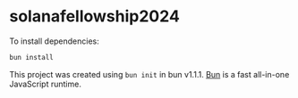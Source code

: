# solanafellowship2024

To install dependencies:

```bash
bun install
```

This project was created using `bun init` in bun v1.1.1. [Bun](https://bun.sh) is a fast all-in-one JavaScript runtime.
